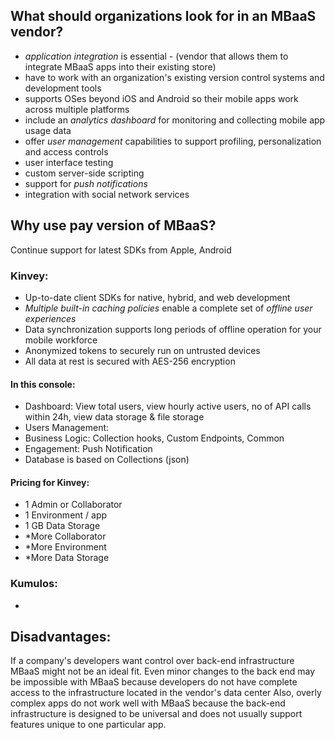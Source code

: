 ## What should organizations look for in an MBaaS vendor?
- *application integration* is essential - (vendor that allows them to integrate MBaaS apps into their existing store)
- have to work with an organization's existing version control systems and development tools
- supports OSes beyond iOS and Android so their mobile apps work across multiple platforms
- include an *analytics dashboard* for monitoring and collecting mobile app usage data
- offer *user management* capabilities to support profiling, personalization and access controls
- user interface testing
- custom server-side scripting
- support for *push notifications*
- integration with social network services

## Why use pay version of MBaaS?
Continue support for latest SDKs from Apple, Android

### Kinvey:
- Up-to-date client SDKs for native, hybrid, and web development
- *Multiple built-in caching policies* enable a complete set of *offline user experiences*
- Data synchronization supports long periods of offline operation for your mobile workforce
- Anonymized tokens to securely run on untrusted devices
- All data at rest is secured with AES-256 encryption
#### In this console:
- Dashboard: View total users, view hourly active users, no of API calls within 24h, view data storage & file storage
- Users Management:
- Business Logic: Collection hooks, Custom Endpoints, Common
- Engagement: Push Notification
- Database is based on Collections (json)
#### Pricing for Kinvey:
- 1 Admin or Collaborator
- 1 Environment / app
- 1 GB Data Storage
- \*More Collaborator
- \*More Environment
- \*More Data Storage

### Kumulos:
-

## Disadvantages:
If a company's developers want control over back-end infrastructure MBaaS might not be an ideal fit. Even minor changes to the back end may be impossible with MBaaS because developers do not have complete access to the infrastructure located in the vendor's data center Also, overly complex apps do not work well with MBaaS because the back-end infrastructure is designed to be universal and does not usually support features unique to one particular app.
